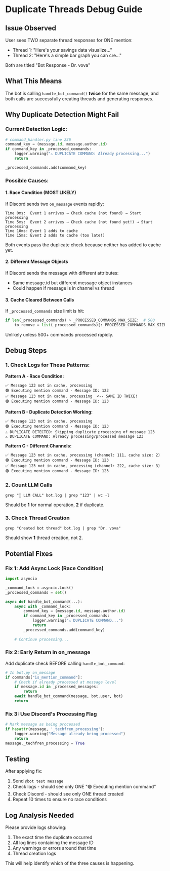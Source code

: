 # Duplicate Threads Debug Guide

## Issue Observed

User sees TWO separate thread responses for ONE mention:
- Thread 1: "Here's your savings data visualize..."
- Thread 2: "Here's a simple bar graph you can cre..."

Both are titled "Bot Response - Dr. vova"

## What This Means

The bot is calling `handle_bot_command()` **twice** for the same message, and both calls are successfully creating threads and generating responses.

## Why Duplicate Detection Might Fail

### Current Detection Logic:
```python
# command_handler.py line 236
command_key = (message.id, message.author.id)
if command_key in _processed_commands:
    logger.warning("⚠️ DUPLICATE COMMAND: Already processing...")
    return

_processed_commands.add(command_key)
```

### Possible Causes:

#### 1. Race Condition (MOST LIKELY)
If Discord sends two `on_message` events rapidly:
```
Time 0ms:  Event 1 arrives → Check cache (not found) → Start processing
Time 5ms:  Event 2 arrives → Check cache (not found yet!) → Start processing
Time 10ms: Event 1 adds to cache
Time 15ms: Event 2 adds to cache (too late!)
```

Both events pass the duplicate check because neither has added to cache yet.

#### 2. Different Message Objects
If Discord sends the message with different attributes:
- Same message.id but different message object instances
- Could happen if message is in channel vs thread

#### 3. Cache Cleared Between Calls
If `_processed_commands` size limit is hit:
```python
if len(_processed_commands) > _PROCESSED_COMMANDS_MAX_SIZE:  # 500
    to_remove = list(_processed_commands)[:_PROCESSED_COMMANDS_MAX_SIZE // 2]
```
Unlikely unless 500+ commands processed rapidly.

## Debug Steps

### 1. Check Logs for These Patterns:

**Pattern A - Race Condition:**
```
✅ Message 123 not in cache, processing
🟢 Executing mention command - Message ID: 123
✅ Message 123 not in cache, processing  <-- SAME ID TWICE!
🟢 Executing mention command - Message ID: 123
```

**Pattern B - Duplicate Detection Working:**
```
✅ Message 123 not in cache, processing
🟢 Executing mention command - Message ID: 123
⚠️ DUPLICATE DETECTED: Skipping duplicate processing of message 123
⚠️ DUPLICATE COMMAND: Already processing/processed message 123
```

**Pattern C - Different Channels:**
```
✅ Message 123 not in cache, processing (channel: 111, cache size: 2)
🟢 Executing mention command - Message ID: 123
✅ Message 123 not in cache, processing (channel: 222, cache size: 3)
🟢 Executing mention command - Message ID: 123
```

### 2. Count LLM Calls

```
grep "🔵 LLM CALL" bot.log | grep "123" | wc -l
```

Should be **1** for normal operation, **2** if duplicate.

### 3. Check Thread Creation

```
grep "Created bot thread" bot.log | grep "Dr. vova"
```

Should show **1** thread creation, not 2.

## Potential Fixes

### Fix 1: Add Async Lock (Race Condition)
```python
import asyncio

_command_lock = asyncio.Lock()
_processed_commands = set()

async def handle_bot_command(...):
    async with _command_lock:
        command_key = (message.id, message.author.id)
        if command_key in _processed_commands:
            logger.warning("⚠️ DUPLICATE COMMAND...")
            return
        _processed_commands.add(command_key)
    
    # Continue processing...
```

### Fix 2: Early Return in on_message
Add duplicate check BEFORE calling `handle_bot_command`:
```python
# In bot.py on_message
if commands["is_mention_command"]:
    # Check if already processed at message level
    if message.id in _processed_messages:
        return
    await handle_bot_command(message, bot.user, bot)
    return
```

### Fix 3: Use Discord's Processing Flag
```python
# Mark message as being processed
if hasattr(message, '_techfren_processing'):
    logger.warning("Message already being processed")
    return
message._techfren_processing = True
```

## Testing

After applying fix:
1. Send `@bot test message` 
2. Check logs - should see only ONE "🟢 Executing mention command"
3. Check Discord - should see only ONE thread created
4. Repeat 10 times to ensure no race conditions

## Log Analysis Needed

Please provide logs showing:
1. The exact time the duplicate occurred
2. All log lines containing the message ID
3. Any warnings or errors around that time
4. Thread creation logs

This will help identify which of the three causes is happening.
